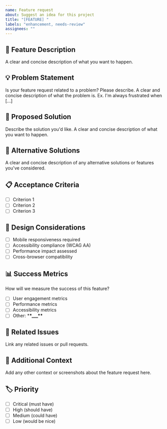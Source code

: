 ```yaml
---
name: Feature request
about: Suggest an idea for this project
title: "[FEATURE] "
labels: "enhancement, needs-review"
assignees: ""
---
```


## 🚀 Feature Description

A clear and concise description of what you want to happen.

## 💡 Problem Statement

Is your feature request related to a problem? Please describe.
A clear and concise description of what the problem is. Ex. I'm always frustrated when [...]

## 🎯 Proposed Solution

Describe the solution you'd like.
A clear and concise description of what you want to happen.

## 🔄 Alternative Solutions

A clear and concise description of any alternative solutions or features you've considered.

## 📋 Acceptance Criteria

- [ ] Criterion 1
- [ ] Criterion 2
- [ ] Criterion 3

## 🎨 Design Considerations

- [ ] Mobile responsiveness required
- [ ] Accessibility compliance (WCAG AA)
- [ ] Performance impact assessed
- [ ] Cross-browser compatibility

## 📊 Success Metrics

How will we measure the success of this feature?

- [ ] User engagement metrics
- [ ] Performance metrics
- [ ] Accessibility metrics
- [ ] Other: \***\*\_\_\_\*\***

## 🔗 Related Issues

Link any related issues or pull requests.

## 📝 Additional Context

Add any other context or screenshots about the feature request here.

## 🏷️ Priority

- [ ] Critical (must have)
- [ ] High (should have)
- [ ] Medium (could have)
- [ ] Low (would be nice)
